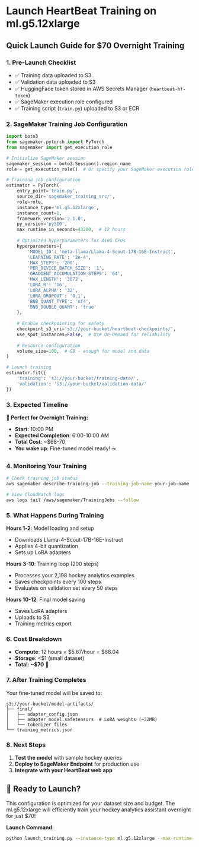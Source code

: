 # Launch HeartBeat Training on ml.g5.12xlarge

## Quick Launch Guide for $70 Overnight Training

### 1. **Pre-Launch Checklist**
- ✅ Training data uploaded to S3
- ✅ Validation data uploaded to S3  
- ✅ HuggingFace token stored in AWS Secrets Manager (`heartbeat-hf-token`)
- ✅ SageMaker execution role configured
- ✅ Training script (`train.py`) uploaded to S3 or ECR

### 2. **SageMaker Training Job Configuration**

```python
import boto3
from sagemaker.pytorch import PyTorch
from sagemaker import get_execution_role

# Initialize SageMaker session
sagemaker_session = boto3.Session().region_name
role = get_execution_role()  # Or specify your SageMaker execution role ARN

# Training job configuration
estimator = PyTorch(
    entry_point='train.py',
    source_dir='sagemaker_training_src/',
    role=role,
    instance_type='ml.g5.12xlarge',
    instance_count=1,
    framework_version='2.1.0',
    py_version='py310',
    max_runtime_in_seconds=43200,  # 12 hours
    
    # Optimized hyperparameters for A10G GPUs
    hyperparameters={
        'MODEL_ID': 'meta-llama/Llama-4-Scout-17B-16E-Instruct',
        'LEARNING_RATE': '2e-4',
        'MAX_STEPS': '200',
        'PER_DEVICE_BATCH_SIZE': '1',
        'GRADIENT_ACCUMULATION_STEPS': '64',
        'MAX_LENGTH': '3072',
        'LORA_R': '16',
        'LORA_ALPHA': '32',
        'LORA_DROPOUT': '0.1',
        'BNB_QUANT_TYPE': 'nf4',
        'BNB_DOUBLE_QUANT': 'true'
    },
    
    # Enable checkpointing for safety
    checkpoint_s3_uri='s3://your-bucket/heartbeat-checkpoints/',
    use_spot_instances=False,  # Use On-Demand for reliability
    
    # Resource configuration
    volume_size=100,  # GB - enough for model and data
)

# Launch training
estimator.fit({
    'training': 's3://your-bucket/training-data/',
    'validation': 's3://your-bucket/validation-data/'
})
```

### 3. **Expected Timeline**

**🌙 Perfect for Overnight Training:**
- **Start**: 10:00 PM
- **Expected Completion**: 6:00-10:00 AM  
- **Total Cost**: ~$68-70
- **You wake up**: Fine-tuned model ready! ☕

### 4. **Monitoring Your Training**

```bash
# Check training job status
aws sagemaker describe-training-job --training-job-name your-job-name

# View CloudWatch logs
aws logs tail /aws/sagemaker/TrainingJobs --follow
```

### 5. **What Happens During Training**

**Hours 1-2**: Model loading and setup
- Downloads Llama-4-Scout-17B-16E-Instruct
- Applies 4-bit quantization  
- Sets up LoRA adapters

**Hours 3-10**: Training loop (200 steps)
- Processes your 2,198 hockey analytics examples
- Saves checkpoints every 100 steps
- Evaluates on validation set every 50 steps

**Hours 10-12**: Final model saving
- Saves LoRA adapters
- Uploads to S3
- Training metrics export

### 6. **Cost Breakdown**
- **Compute**: 12 hours × $5.67/hour = $68.04
- **Storage**: <$1 (small dataset)
- **Total**: **~$70** 🎯

### 7. **After Training Completes**

Your fine-tuned model will be saved to:
```
s3://your-bucket/model-artifacts/
├── final/
│   ├── adapter_config.json
│   ├── adapter_model.safetensors  # LoRA weights (~32MB)
│   └── tokenizer files
└── training_metrics.json
```

### 8. **Next Steps**
1. **Test the model** with sample hockey queries
2. **Deploy to SageMaker Endpoint** for production use
3. **Integrate with your HeartBeat web app**

## 🚀 Ready to Launch?

This configuration is optimized for your dataset size and budget. The ml.g5.12xlarge will efficiently train your hockey analytics assistant overnight for just $70!

**Launch Command:**
```bash
python launch_training.py --instance-type ml.g5.12xlarge --max-runtime 43200
```
